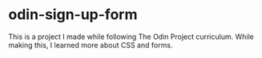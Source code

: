 # odin-sign-up-form

This is a project I made while following The Odin Project curriculum.
While making this, I learned more about CSS and forms.
